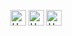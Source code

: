 <!-- <h1></h1> -->
<!-- <h3 align="center">Hi, I'm Yumin Jung 🧑‍💻</h3> -->

<!-- <h4 align="center">Click My Coffee ☕️</h4>
<p align="center">
  <a href="https://yumin-jung.vercel.app/">
    <img width="400px" src="https://media.giphy.com/media/3oEjIa5lbVSfv8a9s4/giphy.gif">
  </a>
</p> -->

<!-- <br/> -->

<!-- <h3 align="center">Tech Stack</h3> -->

<!-- <p align="center">
  <a href="https://github.com/yumin-jung">
    <img src="https://skillicons.dev/icons?i=js,ts,html,css,react,tailwind,nextjs,mongodb,git&perline=10"/>
  </a>
</p> -->

<!-- <h3 align="center">Study Now</h3> -->

<!-- <p align="center">
  <a href="https://github.com/yumin-jung">
    <img src="https://skillicons.dev/icons?i=swift,figma"/>
  </a>
</p> -->

<!-- <h3 align="center">Contribution</h3>

<p align="center">
<img width="800px" src="./profile-3d-contrib/profile-season-animate.svg">
</p> -->

<!-- <div>
  <a href="https://yumin.vercel.app/">
    <img src="https://img.shields.io/badge/Portfolio-white?style=flat&logo=Next.js&logoColor=black"/>
  </a>
  <a href="https://velog.io/@yumin-jung">
    <img src="https://img.shields.io/badge/Tech Blog-white?style=flat&logo=velog&logoColor=black"/>
  </a>
  <a href="https://docs-yumin.vercel.app/">
    <img src="https://img.shields.io/badge/Documentation-white?style=flat&logo=vercel&logoColor=black"/>
  </a>
</div> -->

<!--
[![ES6](https://img.shields.io/badge/ES6-%2320232a.svg?style=flat&logo=javascript)](#)
[![typescript](https://img.shields.io/badge/TypeScript-%2320232a.svg?style=flat&logo=TypeScript)](#)
[![react](https://img.shields.io/badge/React-%2320232a.svg?style=flat&logo=React)](#)
[![next](https://img.shields.io/badge/Next.js-%2320232a.svg?style=flat&logo=Next.js)](#)
[![three](https://img.shields.io/badge/Three.js-%2320232a.svg?style=flat&logo=Three.js)](#)
[![figma](https://img.shields.io/badge/Figma-%2320232a.svg?style=flat&logo=Figma)](#)
[![framer](https://img.shields.io/badge/Framer-%2320232a.svg?style=flat&logo=Framer)](#)
[![git](https://img.shields.io/badge/Git-%2320232a.svg?style=flat&logo=Git)](#) -->

<p align='center'>
<img src="https://raw.githubusercontent.com/Tarikul-Islam-Anik/Animated-Fluent-Emojis/master/Emojis/Animals/Hedgehog.png" alt="Hedgehog" width="25" height="25" />
<img src="https://raw.githubusercontent.com/Tarikul-Islam-Anik/Animated-Fluent-Emojis/master/Emojis/Animals/Hedgehog.png" alt="Hedgehog" width="25" height="25" />
<img src="https://raw.githubusercontent.com/Tarikul-Islam-Anik/Animated-Fluent-Emojis/master/Emojis/Animals/Hedgehog.png" alt="Hedgehog" width="25" height="25" />
</>